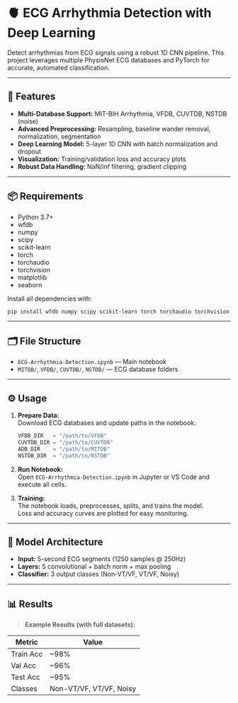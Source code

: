 # 🫀 ECG Arrhythmia Detection with Deep Learning

Detect arrhythmias from ECG signals using a robust 1D CNN pipeline. This project leverages multiple PhysioNet ECG databases and PyTorch for accurate, automated classification.

---

## 🚀 Features

- **Multi-Database Support:** MIT-BIH Arrhythmia, VFDB, CUVTDB, NSTDB (noise)
- **Advanced Preprocessing:** Resampling, baseline wander removal, normalization, segmentation
- **Deep Learning Model:** 5-layer 1D CNN with batch normalization and dropout
- **Visualization:** Training/validation loss and accuracy plots
- **Robust Data Handling:** NaN/inf filtering, gradient clipping

---

## 📦 Requirements

- Python 3.7+
- wfdb
- numpy
- scipy
- scikit-learn
- torch
- torchaudio
- torchvision
- matplotlib
- seaborn

Install all dependencies with:
```sh
pip install wfdb numpy scipy scikit-learn torch torchaudio torchvision matplotlib seaborn
```

---

## 🗂️ File Structure

- `ECG-Arrhythmia-Detection.ipynb` — Main notebook
- `MITDB/`, `VFDB/`, `CUVTDB/`, `NSTDB/` — ECG database folders

---

## ⚙️ Usage

1. **Prepare Data:**  
   Download ECG databases and update paths in the notebook:
   ```python
   VFDB_DIR   = "/path/to/VFDB"
   CUVTDB_DIR = "/path/to/CUVTDB"
   ADB_DIR    = "/path/to/MITDB"
   NSTDB_DIR  = "/path/to/NSTDB"
   ```
2. **Run Notebook:**  
   Open `ECG-Arrhythmia-Detection.ipynb` in Jupyter or VS Code and execute all cells.

3. **Training:**  
   The notebook loads, preprocesses, splits, and trains the model.  
   Loss and accuracy curves are plotted for easy monitoring.

---

## 🧠 Model Architecture

- **Input:** 5-second ECG segments (1250 samples @ 250Hz)
- **Layers:** 5 convolutional + batch norm + max pooling
- **Classifier:** 3 output classes (Non-VT/VF, VT/VF, Noisy)

---

## 📊 Results

> **Example Results (with full datasets):**

| Metric      | Value      |
|-------------|------------|
| Train Acc   | ~98%       |
| Val Acc     | ~96%       |
| Test Acc    | ~95%       |
| Classes     | Non-VT/VF, VT/VF, Noisy |





